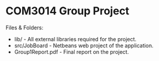 COM3014 Group Project
=====================

Files & Folders:

 * lib/ - All external libraries required for the project.
 * src/JobBoard - Netbeans web project of the application.
 * Group1Report.pdf - Final report on the project.
